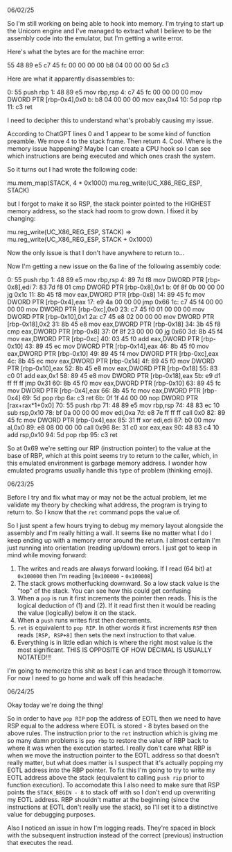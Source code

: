 06/02/25

So I'm still working on being able to hook into memory. I'm trying to start up the Unicorn engine and I've managed to
extract what I believe to be the assembly code into the emulator, but I'm getting a write error.

Here's what the bytes are for the machine error:

55 48 89 e5 c7 45 fc 00 00 00 00 b8 04 00 00 00 5d c3

Here are what it apparently disassembles to:

0:  55                      push   rbp
1:  48 89 e5                mov    rbp,rsp
4:  c7 45 fc 00 00 00 00    mov    DWORD PTR [rbp-0x4],0x0
b:  b8 04 00 00 00          mov    eax,0x4
10: 5d                      pop    rbp
11: c3                      ret

I need to decipher this to understand what's probably causing my issue.

According to ChatGPT lines 0 and 1 appear to be some kind of function preamble. We move 4 to the stack frame. Then
return 4. Cool. Where is the memory issue happening? Maybe I can create a CPU hook so I can see which instructions are
being executed and which ones crash the system.

So it turns out I had wrote the following code:

mu.mem_map(STACK, 4 * 0x1000)
mu.reg_write(UC_X86_REG_ESP, STACK)

but I forgot to make it so RSP, the stack pointer pointed to the HIGHEST memory address, so the stack had room to grow
down. I fixed it by changing:

mu.reg_write(UC_X86_REG_ESP, STACK) => mu.reg_write(UC_X86_REG_ESP, STACK + 0x1000)

Now the only issue is that I don't have anywhere to return to...

Now I'm getting a new issue on the 6a line of the following assembly code:

0:  55                      push   rbp
1:  48 89 e5                mov    rbp,rsp
4:  89 7d f8                mov    DWORD PTR [rbp-0x8],edi
7:  83 7d f8 01             cmp    DWORD PTR [rbp-0x8],0x1
b:  0f 8f 0b 00 00 00       jg     0x1c
11: 8b 45 f8                mov    eax,DWORD PTR [rbp-0x8]
14: 89 45 fc                mov    DWORD PTR [rbp-0x4],eax
17: e9 4a 00 00 00          jmp    0x66
1c: c7 45 f4 00 00 00 00    mov    DWORD PTR [rbp-0xc],0x0
23: c7 45 f0 01 00 00 00    mov    DWORD PTR [rbp-0x10],0x1
2a: c7 45 e8 02 00 00 00    mov    DWORD PTR [rbp-0x18],0x2
31: 8b 45 e8                mov    eax,DWORD PTR [rbp-0x18]
34: 3b 45 f8                cmp    eax,DWORD PTR [rbp-0x8]
37: 0f 8f 23 00 00 00       jg     0x60
3d: 8b 45 f4                mov    eax,DWORD PTR [rbp-0xc]
40: 03 45 f0                add    eax,DWORD PTR [rbp-0x10]
43: 89 45 ec                mov    DWORD PTR [rbp-0x14],eax
46: 8b 45 f0                mov    eax,DWORD PTR [rbp-0x10]
49: 89 45 f4                mov    DWORD PTR [rbp-0xc],eax
4c: 8b 45 ec                mov    eax,DWORD PTR [rbp-0x14]
4f: 89 45 f0                mov    DWORD PTR [rbp-0x10],eax
52: 8b 45 e8                mov    eax,DWORD PTR [rbp-0x18]
55: 83 c0 01                add    eax,0x1
58: 89 45 e8                mov    DWORD PTR [rbp-0x18],eax
5b: e9 d1 ff ff ff          jmp    0x31
60: 8b 45 f0                mov    eax,DWORD PTR [rbp-0x10]
63: 89 45 fc                mov    DWORD PTR [rbp-0x4],eax
66: 8b 45 fc                mov    eax,DWORD PTR [rbp-0x4]
69: 5d                      pop    rbp
6a: c3                      ret
6b: 0f 1f 44 00 00          nop    DWORD PTR [rax+rax*1+0x0]
70: 55                      push   rbp
71: 48 89 e5                mov    rbp,rsp
74: 48 83 ec 10             sub    rsp,0x10
78: bf 0a 00 00 00          mov    edi,0xa
7d: e8 7e ff ff ff          call   0x0
82: 89 45 fc                mov    DWORD PTR [rbp-0x4],eax
85: 31 ff                   xor    edi,edi
87: b0 00                   mov    al,0x0
89: e8 08 00 00 00          call   0x96
8e: 31 c0                   xor    eax,eax
90: 48 83 c4 10             add    rsp,0x10
94: 5d                      pop    rbp
95: c3                      ret

So at 0x69 we're setting our RIP (instruction pointer) to  the value at the base of RBP, which at this point
seems try to return to the caller, which, in this emulated environment is garbage memory address. I wonder
how emulated programs usually handle this type of problem (thinking emoji).

06/23/25

Before I try and fix what may or may not be the actual problem, let me validate my theory by checking what address,
the program is trying to return to. So I know that the `ret` command pops the value of.

So I just spent a few hours trying to debug my memory layout alongside the assembly and I'm really hitting a wall. 
It seems like no matter what I do I keep ending up with a memory error around the return. I almost certain I'm
just running into orientation (reading up/down) errors. I just got to keep in mind while moving forward:

1. The writes and reads are always forward looking. If I read (64 bit) at `0x100000` then I'm reading [`0x100000` - `0x100008`]
2. The stack grows motherfucking downward. So a low stack value is the "top" of the stack. You can see how this could get confusing
3. When a `pop` is run it first increments the pointer then reads. This is the logical deduction of (1) and (2). If it read first then it would be reading the value (logically) below it on the stack.
4. When a `push` runs writes first then decrements.
5. `ret` is equivalent to `pop RIP`. In other words it first increments `RSP` then reads `[RSP, RSP+8]` then sets the next instruction to that value.
6. Everything is in little edian which is where the right most value is the most significant. THIS IS OPPOSITE OF HOW DECIMAL IS USUALLY NOTATED!!!

I'm going to memorize this shit as best I can and trace through it tomorrow. For now I need to go home and walk off this headache.


06/24/25

Okay today we're doing the thing!

So in order to have `pop RIP` pop the address of EOTL then we need to have RSP equal to the address where EOTL is stored - 8 bytes based on the above rules. The instruction prior to the `ret` instruction which is giving me so many damn problems is `pop rbp` to restore the value of RBP back to where it was when the execution started. I really don't care what RBP is when we move the instruction pointer to the EOTL address so that doesn't really matter, but what does matter is I suspect that it's actually popping my EOTL address into the RBP pointer. To fix this I'm going to try to write my EOTL address above the stack (equivalent to calling `push rip` prior to function execution). To accomodate this I also need to make sure that RSP points the `STACK_BEGIN - 8` to stack off with so I don't end up overwriting my EOTL address. RBP shouldn't matter at the beginning (since the instructions at EOTL don't really use the stack), so I'll set it to a distinctive value for debugging purposes.

Also I noticed an issue in how I'm logging reads. They're spaced in block with the subsequent instruction instead of the correct (previous) instruction that executes the read.
